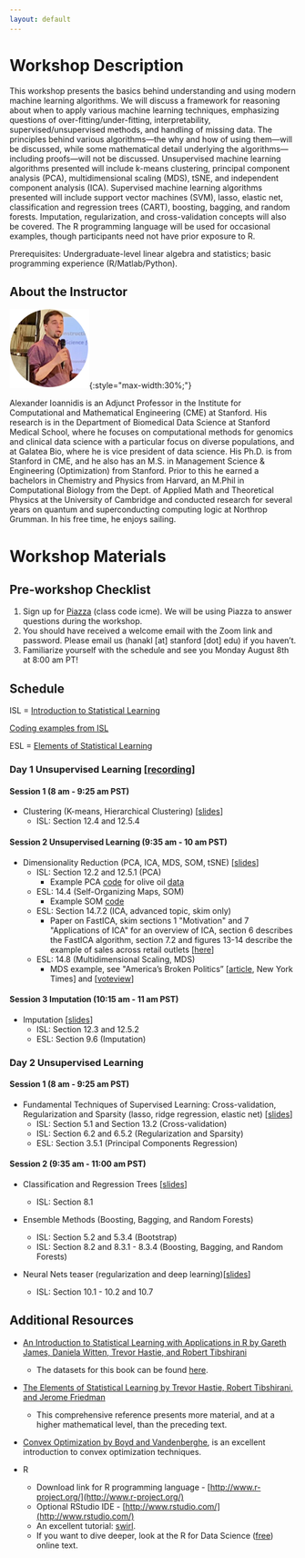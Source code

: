 ```yaml
---
layout: default
---
```


# Workshop Description
This workshop presents the basics behind understanding and using modern machine learning algorithms. We will discuss a framework for reasoning about when to apply various machine learning techniques, emphasizing questions of over-fitting/under-fitting, interpretability, supervised/unsupervised methods, and handling of missing data. The principles behind various algorithms—the why and how of using them—will be discussed, while some mathematical detail underlying the algorithms—including proofs—will not be discussed. Unsupervised machine learning algorithms presented will include k-means clustering, principal component analysis (PCA), multidimensional scaling (MDS), tSNE, and independent component analysis (ICA). Supervised machine learning algorithms presented will include support vector machines (SVM), lasso, elastic net, classification and regression trees (CART), boosting, bagging, and random forests. Imputation, regularization, and cross-validation concepts will also be covered. The R programming language will be used for occasional examples, though participants need not have prior exposure to R.

Prerequisites: Undergraduate-level linear algebra and statistics; basic programming experience (R/Matlab/Python).

## About the Instructor
![Alexander Ioannidis](/assets/img/alex.png){:style="max-width:30%;"}

Alexander Ioannidis is an Adjunct Professor in the Institute for Computational and Mathematical Engineering (CME) at Stanford. His research is in the Department of Biomedical Data Science at Stanford Medical School, where he focuses on computational methods for genomics and clinical data science with a particular focus on diverse populations, and at Galatea Bio, where he is vice president of data science. His Ph.D. is from Stanford in CME, and he also has an M.S. in Management Science & Engineering (Optimization) from Stanford. Prior to this he earned a bachelors in Chemistry and Physics from Harvard, an M.Phil in Computational Biology from the Dept. of Applied Math and Theoretical Physics at the University of Cambridge and conducted research for several years on quantum and superconducting computing logic at Northrop Grumman. In his free time, he enjoys sailing.

# Workshop Materials

## Pre-workshop Checklist
1. Sign up for [Piazza](https://www.piazza.com/stanford/summer2022/icmeintrotoml/home) (class code icme). We will be using Piazza to answer questions during the workshop.
2. You should have received a welcome email with the Zoom link and password. Please email us (hanakl [at] stanford [dot] edu) if you haven’t.
3. Familiarize yourself with the schedule and see you Monday August 8th at 8:00 am PT!

## Schedule
ISL = [Introduction to Statistical Learning](https://www.dropbox.com/s/krvhmt7z8zxhl7f/ISLRv2_website.pdf?dl=0)

[Coding examples from ISL](https://www.statlearning.com/resources-second-edition)

ESL = [Elements of Statistical Learning](https://hastie.su.domains/ElemStatLearn/)
### Day 1 Unsupervised Learning [[recording](https://stanford.zoom.us/rec/share/9-JzruY9MMXdu9R3AzqUSWRPAnKrHq-Tg8e1Ga2t7Mt4wLSCmiS-TqbtstF-6MSz.JkstSD383jSJs0zn?startTime=1659970930000)]
#### Session 1 (8 am - 9:25 am PST)

- Clustering (K-means, Hierarchical Clustering) [[slides](https://drive.google.com/file/d/1qpU8PX3AIbNdgPrCMnuvhBk8NfSBbxr5/view?usp=sharing)]
  - ISL: Section 12.4 and 12.5.4

#### Session 2 Unsupervised Learning (9:35 am - 10 am PST)

- Dimensionality Reduction (PCA, ICA, MDS, SOM, tSNE) [[slides](https://drive.google.com/file/d/1ZBDJLOTP-pFKReROLWr7NmURnKyisL59/view?usp=sharing)]
  - ISL: Section 12.2 and 12.5.1 (PCA)
    - Example PCA [code](https://drive.google.com/file/d/1yA-5HbcGnNutZjZyryFhBCZFj1falWdq/view?usp=sharing) for olive oil [data](https://drive.google.com/file/d/1O8VxEw71uXu1HuXnonj_FYidktv-9ZQM/view?usp=sharing)
  - ESL: 14.4 (Self-Organizing Maps, SOM)
    - Example SOM [code](https://drive.google.com/file/d/1VbIKAGp1iVBQAf4VhqRF8ew6hB0HyVw_/view?usp=sharing)
  - ESL: Section 14.7.2 (ICA, advanced topic, skim only)
    - Paper on FastICA, skim sections 1 "Motivation" and 7 "Applications of ICA" for an overview of ICA, section 6 describes the FastICA algorithm, section 7.2 and figures 13-14 describe the example of sales across retail outlets [[here](http://mlsp.cs.cmu.edu/courses/fall2012/lectures/ICA_Hyvarinen.pdf)]
  - ESL: 14.8 (Multidimensional Scaling, MDS)
    - MDS example, see "America’s Broken Politics”  [[article](https://www.nytimes.com/2014/11/06/opinion/nicholas-kristof-americas-political-dysfunction.html), New York Times] and [[voteview](http://voteview.com/polarized_america.htm)]

#### Session 3 Imputation (10:15 am - 11 am PST)

- Imputation [[slides](https://drive.google.com/file/d/1Uq7LNWM3wmF1q-W_zBOX3SZDjQNtvQlr/view?usp=sharing)]
  - ISL: Section 12.3 and 12.5.2
  - ESL: Section 9.6 (Imputation)

### Day 2 Unsupervised Learning

#### Session 1 (8 am - 9:25 am PST)

- Fundamental Techniques of Supervised Learning: Cross-validation, Regularization and Sparsity (lasso, ridge regression, elastic net) [[slides](https://drive.google.com/file/d/1Q4qTAr6PcHgA4J_ClYR_F1pW8ZNHxlLp/view?usp=sharing)]
  - ISL: Section 5.1 and Section 13.2 (Cross-validation) 
  - ISL: Section 6.2 and 6.5.2 (Regularization and Sparsity)
  - ESL: Section 3.5.1 (Principal Components Regression)

#### Session 2 (9:35 am - 11:00 am PST)  

- Classification and Regression Trees [[slides](https://drive.google.com/file/d/1nlXE3P8Qaak6KtpAAygNWl3RasR46kYF/view?usp=sharing)]
  - ISL: Section 8.1

- Ensemble Methods (Boosting, Bagging, and Random Forests)
  - ISL: Section 5.2 and 5.3.4 (Bootstrap)
  - ISL: Section 8.2 and 8.3.1 - 8.3.4 (Boosting, Bagging, and Random Forests)

- Neural Nets teaser (regularization and deep learning)[[slides](https://drive.google.com/file/d/1u3rKfjaiVT2bVB31652A1og-Hg2F7fMd/view?usp=sharing)]
  - ISL: Section 10.1 - 10.2 and 10.7

## Additional Resources

- [An Introduction to Statistical Learning with Applications in R by Gareth James, Daniela Witten, Trevor Hastie, and Robert Tibshirani](https://www.dropbox.com/s/krvhmt7z8zxhl7f/ISLRv2_website.pdf?dl=0) 
  - The datasets for this book can be found [here](https://www.statlearning.com/resources-second-edition).

- [The Elements of Statistical Learning by Trevor Hastie, Robert Tibshirani, and Jerome Friedman](https://hastie.su.domains/ElemStatLearn/)  
  - This comprehensive reference presents more material, and at a higher mathematical level, than the preceding text. 

- [Convex Optimization by Boyd and Vandenberghe](https://stanford.edu/~boyd/cvxbook/), is an excellent introduction to convex optimization techniques.

- R
  - Download link for R programming language - [http://www.r-project.org/](http://www.r-project.org/)
  - Optional RStudio IDE - [http://www.rstudio.com/](http://www.rstudio.com/)
  - An excellent tutorial: [swirl](https://cran.r-project.org/web/packages/swirl/index.html).
  - If you want to dive deeper, look at the R for Data Science ([free](https://r4ds.had.co.nz/)) online text.


